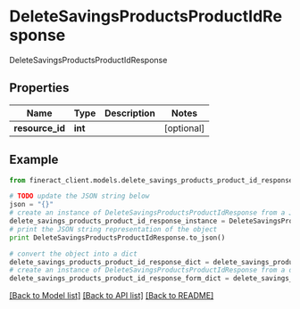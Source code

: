 # DeleteSavingsProductsProductIdResponse

DeleteSavingsProductsProductIdResponse

## Properties

Name | Type | Description | Notes
------------ | ------------- | ------------- | -------------
**resource_id** | **int** |  | [optional] 

## Example

```python
from fineract_client.models.delete_savings_products_product_id_response import DeleteSavingsProductsProductIdResponse

# TODO update the JSON string below
json = "{}"
# create an instance of DeleteSavingsProductsProductIdResponse from a JSON string
delete_savings_products_product_id_response_instance = DeleteSavingsProductsProductIdResponse.from_json(json)
# print the JSON string representation of the object
print DeleteSavingsProductsProductIdResponse.to_json()

# convert the object into a dict
delete_savings_products_product_id_response_dict = delete_savings_products_product_id_response_instance.to_dict()
# create an instance of DeleteSavingsProductsProductIdResponse from a dict
delete_savings_products_product_id_response_form_dict = delete_savings_products_product_id_response.from_dict(delete_savings_products_product_id_response_dict)
```
[[Back to Model list]](../README.md#documentation-for-models) [[Back to API list]](../README.md#documentation-for-api-endpoints) [[Back to README]](../README.md)



